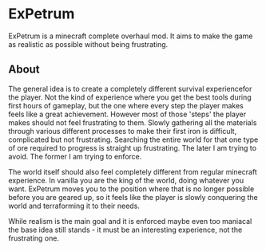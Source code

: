 # ExPetrum
ExPetrum is a minecraft complete overhaul mod. It aims to make the game as realistic as possible without being frustrating.

## About
The general idea is to create a completely different survival experiencefor the player. Not the kind of experience where you get the best tools during first hours of gameplay, but the one where every step the player makes feels like a great achievement. 
However most of those 'steps' the player makes should not feel frustrating to them. Slowly gathering all the materials through various different processes to make their first iron is difficult, complicated but not frustrating. Searching the entire world for that one type of ore required to progress is straight up frustrating. The later I am trying to avoid. The former I am trying to enforce.

The world itself should also feel completely different from regular minecraft experience. In vanilla you are the king of the world, doing whatever you want. ExPetrum moves you to the position where that is no longer possible before you are geared up, so it feels like the player is slowly conquering the world and terraforming it to their needs.

While realism is the main goal and it is enforced maybe even too maniacal the base idea still stands - it must be an interesting experience, not the frustrating one.
